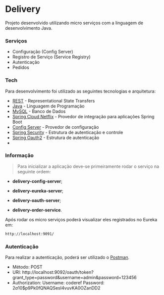 # Delivery

Projeto desenvolvido utilizando micro serviços com a linguagem de desenvolvimento Java.

### Serviços

  - Configuração (Config Server)
  - Registro de Serviço (Service Registry)
  - Autenticação
  - Pedidos

### Tech

Para desenvolvimento foi utilizado as seguintes tecnologias e arquitetura:

* [REST] - Representational State Transfers
* [Java] - Linguagem de Programação
* [MySQL] - Banco de Dados
* [Spring Cloud Netflix] - Provedor de integração para aplicações Spring Boot
* [Config Server] - Provedor de configuração
* [Spring Security] - Estrutura de autenticação e controle
* [Spring Oauth2] - Estrutura de autenticação
* 

### Informação
> Para inicializar a aplicação deve-se primeiramente rodar o serviço na seguinte ordem:
* **delivery-config-server**; 
* **delivery-eureka-server**;
* **delivery-oauth-server**;
* **delivery-order-service**.

   [REST]: <https://pt.wikipedia.org/wiki/REST>
   [Java]: <https://www.oracle.com/technetwork/pt/java/javase/downloads/index.html>
   [MySQL]: <https://www.mysql.com/>
   [Spring Cloud Netflix]: <https://spring.io/projects/spring-cloud-netflix/>
   [Spring Security]: <https://spring.io/projects/spring-security/>
   [Spring Oauth2]: <https://spring.io/guides/tutorials/spring-boot-oauth2//>
   [Config Server]: <https://cloud.spring.io/spring-cloud-config/multi/multi__spring_cloud_config_server.html/>

Após rodar os micro serviços poderá visualizar eles registrados no Eureka em:
```sh
http://localhost:9091/
```

### Autenticação

Para realizar a autenticação, poderá ser utilizado o [Postman](https://www.postman.com/).
  - Método: POST
  - URI: http://localhost:9092/oauth/token?grant_type=password&username=admin&password=123456
  - Authorization: Username: coderef Password: $2a$10$p9Pk0fQNAQSesI4vuvKA0OZanDD2

